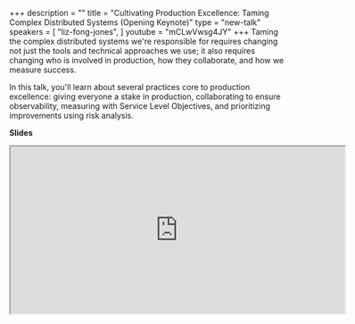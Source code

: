 +++
description = ""
title = "Cultivating Production Excellence: Taming Complex Distributed Systems (Opening Keynote)"
type = "new-talk"
speakers = [
        "liz-fong-jones",
]
youtube = "mCLwVwsg4JY"
+++
Taming the complex distributed systems we're responsible for requires changing not just the tools and technical approaches we use; it also requires changing who is involved in production, how they collaborate, and how we measure success.

In this talk, you'll learn about several practices core to production excellence: giving everyone a stake in production, collaborating to ensure observability, measuring with Service Level Objectives, and prioritizing improvements using risk analysis.

<b>Slides</b>
<br>
<iframe src="https://docs.google.com/file/d/19c8yeYM9wOJYjk83zd7ZLHmj55wKXJVA/preview" title="Liz Fong-Jones" width="600" height="300">
  <p>Your browser does not support iframes; please see https://drive.google.com/file/d/19c8yeYM9wOJYjk83zd7ZLHmj55wKXJVA/view for the slides.</p>
</iframe>